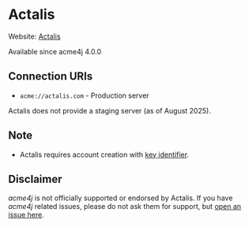 # Actalis

Website: [Actalis](https://www.actalis.com)

Available since acme4j 4.0.0

## Connection URIs

* `acme://actalis.com` - Production server

Actalis does not provide a staging server (as of August 2025).

## Note

* Actalis requires account creation with [key identifier](../usage/account.md#external-account-binding).

## Disclaimer

_acme4j_ is not officially supported or endorsed by Actalis. If you have _acme4j_ related issues, please do not ask them for support, but [open an issue here](https://codeberg.org/shred/acme4j/issues).
